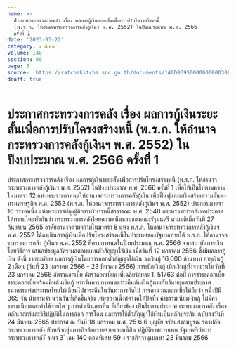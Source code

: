 ```yaml
---
name: >-
  ประกาศกระทรวงการคลัง เรื่อง ผลการกู้เงินระยะสั้นเพื่อการปรับโครงสร้างหนี้
  (พ.ร.ก. ให้อำนาจกระทรวงการคลังกู้เงินฯ พ.ศ. 2552) ในปีงบประมาณ พ.ศ. 2566
  ครั้งที่ 1
date: '2023-03-22'
category: ง พิเศษ
volume: 140
section: 69
page: 3
source: 'https://ratchakitcha.soc.go.th/documents/140D069S0000000000300.pdf'
draft: true
---
```


# ประกาศกระทรวงการคลัง เรื่อง ผลการกู้เงินระยะสั้นเพื่อการปรับโครงสร้างหนี้ (พ.ร.ก. ให้อำนาจกระทรวงการคลังกู้เงินฯ พ.ศ. 2552) ในปีงบประมาณ พ.ศ. 2566 ครั้งที่ 1

ประกาศกระทรวงการคลัง เรื่อง ผลการกู้เงินระยะสั้นเพื่อการปรับโครงสร้างหนี้ (พ.ร.ก. ให้อำนาจกระทรวงการคลังกู้เงินฯ พ.ศ. 2552) ในปีงบประมาณ พ.ศ. 2566 ครั้งที่ 1 เพื่อให้เป็นไปตามความในมาตรา 12 แห่งพระราชกาหนดให้อานาจกระทรวงการคลังกู้เงิน เพื่อฟื้นฟูและเสริมสร้างความมั่นคงทางเศรษฐกิจ พ.ศ. 2552 (พ.ร.ก. ให้อานาจกระทรวงการคลังกู้เงินฯ พ.ศ. 2552) ประกอบมาตรา 16 วรรคหนึ่ง แห่งพระราชบัญญัติการบริหารหนี้สาธารณะ พ.ศ. 2548 กระทรวงการคลังขอประกาศให้ทราบโดยทั่วกันว่า กระทรวงการคลังโดยความเห็นชอบของคณะรัฐมนตรี ตามมติเมื่อวันที่ 27 กันยายน 2565 อาศัยอานาจตามความในมาตรา 8 แห่ง พ.ร.ก. ให้อานาจกระทรวงการคลังกู้เงินฯ พ.ศ. 2552 ได้ดาเนินการกู้เงินเพื่อปรับโครงสร้างหนี้ในประเทศของรัฐบาลภายใต้ พ.ร.ก. ให้อานาจกระทรวงการคลัง กู้เงินฯ พ.ศ. 2552 ที่ครบกาหนดในปีงบประมาณ พ.ศ. 2566 จากสถาบันการเงิน โดยวิธีการ เสนอประมูลอัตราผลตอบแทนตั๋วสัญญาใช้เงิน เมื่อวันที่ 12 มกราคม 2566 ซึ่งมีผลการกู้เงิน ดังนี้ รายละเอียด ผลการกู้เงินโดยการออกตั๋วสัญญาใช้เงิน วงเงินกู้ 16,000 ล้านบาท อายุเงินกู้ 2 เดือน (วันที่ 23 มกราคม 2566 - 23 มีนาคม 2566) การเบิกเงินกู้ เบิกเงินกู้ทั้งจานวนในวันที่ 23 มกราคม 2566 อัตราดอกเบี้ย อัตราดอกเบี้ยคงที่เฉลี่ยร้อยละ 1. 51763 ต่อปี การชาระดอกเบี้ย ชาระดอกเบี้ยพร้อมคืนต้นเงินกู้ หากวันครบกาหนดชาระคืนต้นเงินกู้ตรงกับวันหยุดตามประกาศ ธนาคารแห่งประเทศไทยให้เลื่อนไปชาระคืนในวันทาการถัดไป การคานวณดอกเบี้ยให้ถือว่า หนึ่งปีมี 365 วัน นับตามจำ นวนวันที่เกิดขึ้นจริง เศษของหนึ่งสตางค์ให้ปัดทิ้ง ค่าธรรมเนียมเงินกู้ ไม่มีค่าธรรมเนียมและค่าใช้จ่ายใด ๆ การดำเนินการอื่น ที่เกี่ยวข้อง เป็นไปตามประกาศกระทรวงการคลัง เรื่อง หลักเกณฑ์และวิธีปฏิบัติในการออก การโอน และการใช้ตั๋วสัญญาใช้เงินเป็นหลักประกัน ฉบับลงวันที่ 24 มีนาคม 2565 ประกาศ ณ วันที่ 18 มกราคม พ.ศ. 25 6 6 บุญชัย จรัสแสงสมบูรณ์ รองปลัดกระทรวงการคลัง หัวหน้ากลุ่มภารกิจด้านรายจ่ายและหนี้สิน ปฏิบัติราชการแทน รัฐมนตรีว่าการกระทรวงการคลัง ้ หนา 3 ่ เลม 140 ตอนพิเศษ 69 ง ราชกิจจานุเบกษา 23 มีนาคม 2566
